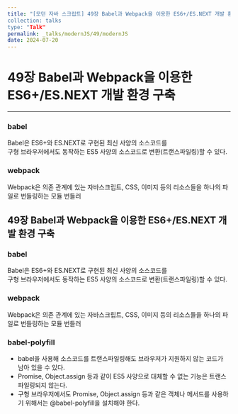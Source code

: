 ```yaml
---
title: "[모던 자바 스크립트] 49장 Babel과 Webpack을 이용한 ES6+/ES.NEXT 개발 환경 구축
collection: talks
type: "Talk"
permalink: _talks/modernJS/49/modernJS
date: 2024-07-20
---
```


# 49장 Babel과 Webpack을 이용한 ES6+/ES.NEXT 개발 환경 구축

---

### babel
Babel은 ES6+와 ES.NEXT로 구현된 최신 사양의 소스코드를 <br>
구형 브라우저에서도 동작하는 ES5 사양의 소스코드로 변환(트랜스파일링)할 수 있다.

### webpack
Webpack은 의존 관계에 있는 자바스크립트, CSS, 이미지 등의 리소스들을 하나의 파일로 번들링하는 모듈 번들러




## 49장 Babel과 Webpack을 이용한 ES6+/ES.NEXT 개발 환경 구축

### babel
Babel은 ES6+와 ES.NEXT로 구현된 최신 사양의 소스코드를 <br>
구형 브라우저에서도 동작하는 ES5 사양의 소스코드로 변환(트랜스파일링)할 수 있다.

### webpack
Webpack은 의존 관계에 있는 자바스크립트, CSS, 이미지 등의 리소스들을 하나의 파일로 번들링하는 모듈 번들러

### babel-polyfill
- babel을 사용해 소스코드를 트랜스파일링해도 브라우저가 지원하지 않는 코드가 남아 있을 수 있다.
- Promise, Object.assign 등과 같이 ES5 사양으로 대체할 수 없는 기능은 트랜스파일링되지 않는다.
- 구형 브라우저에서도 Promise, Object.assign 등과 같은 객체나 메서드를 사용하기 위해서는 @babel-polyfill을 설치해야 한다.



